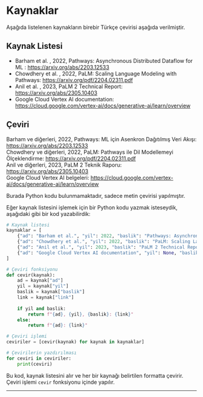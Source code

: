 # Kaynaklar

Aşağıda listelenen kaynakların birebir Türkçe çevirisi aşağıda verilmiştir.

## Kaynak Listesi

* Barham et al. , 2022, Pathways: Asynchronous Distributed Dataflow for ML : https://arxiv.org/abs/2203.12533
* Chowdhery et al. , 2022, PaLM: Scaling Language Modeling with Pathways: https://arxiv.org/pdf/2204.02311.pdf
* Anil et al. , 2023, PaLM 2 Technical Report: https://arxiv.org/abs/2305.10403
* Google Cloud Vertex AI documentation: https://cloud.google.com/vertex-ai/docs/generative-ai/learn/overview

## Çeviri

Barham ve diğerleri, 2022, Pathways: ML için Asenkron Dağıtılmış Veri Akışı: https://arxiv.org/abs/2203.12533  
Chowdhery ve diğerleri, 2022, PaLM: Pathways ile Dil Modellemeyi Ölçeklendirme: https://arxiv.org/pdf/2204.02311.pdf  
Anil ve diğerleri, 2023, PaLM 2 Teknik Raporu: https://arxiv.org/abs/2305.10403  
Google Cloud Vertex AI belgeleri: https://cloud.google.com/vertex-ai/docs/generative-ai/learn/overview

Burada Python kodu bulunmamaktadır, sadece metin çevirisi yapılmıştır.

Eğer kaynak listesini işlemek için bir Python kodu yazmak isteseydik, aşağıdaki gibi bir kod yazabilirdik:

```python
# Kaynak listesi
kaynaklar = [
    {"ad": "Barham et al.", "yil": 2022, "baslik": "Pathways: Asynchronous Distributed Dataflow for ML", "link": "https://arxiv.org/abs/2203.12533"},
    {"ad": "Chowdhery et al.", "yil": 2022, "baslik": "PaLM: Scaling Language Modeling with Pathways", "link": "https://arxiv.org/pdf/2204.02311.pdf"},
    {"ad": "Anil et al.", "yil": 2023, "baslik": "PaLM 2 Technical Report", "link": "https://arxiv.org/abs/2305.10403"},
    {"ad": "Google Cloud Vertex AI documentation", "yil": None, "baslik": None, "link": "https://cloud.google.com/vertex-ai/docs/generative-ai/learn/overview"}
]

# Çeviri fonksiyonu
def cevir(kaynak):
    ad = kaynak["ad"]
    yil = kaynak["yil"]
    baslik = kaynak["baslik"]
    link = kaynak["link"]
    
    if yil and baslik:
        return f"{ad}, {yil}, {baslik}: {link}"
    else:
        return f"{ad}: {link}"

# Çeviri işlemi
ceviriler = [cevir(kaynak) for kaynak in kaynaklar]

# Çevirilerin yazdırılması
for ceviri in ceviriler:
    print(ceviri)
```

Bu kod, kaynak listesini alır ve her bir kaynağı belirtilen formatta çevirir. Çeviri işlemi `cevir` fonksiyonu içinde yapılır.

---

